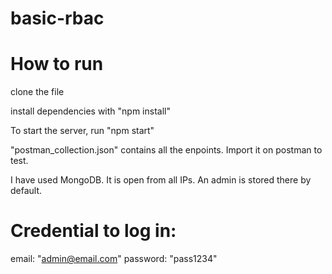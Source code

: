 # basic-rbac

# How to run 

clone the file

install dependencies with "npm install"

To start the server, run "npm start"

"postman_collection.json" contains all the enpoints. Import it on postman to test.

I have used MongoDB. It is open from all IPs. An admin is stored there by default.

# Credential to log in:

email: "admin@email.com"
password: "pass1234"
